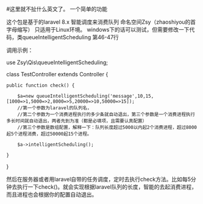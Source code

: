 #这里就不扯什么英文了。 一个简单的功能


这个包是基于的laravel 8.x   智能调度来消费队列 命名空间Zsy（zhaoshiyou的首字母缩写）
只适用于Linux环境。
windows下的话可以测试，但需要修改一下代码，类queueIntelligentScheduling 第46-47行 

调用示例：

use Zsy\Qis\queueIntelligentScheduling;

class TestController extends Controller {

    public function check() {
        
        $a=new queueIntelligentScheduling('message',10,15,[1000=>1,5000=>2,8000=>5,20000=>10,50000=>15]);
        //第一个参数为laravel的队列名，
        //第二个参数为一个消费进程执行的多少条就自动退出，第三个参数是一个消费进程执行多长时间就自动退出，两者先到为准（都是必填项，且需要认真配置）
        //第三个参数是数组配置，解释一下：队列长度超过5000以内起2个消费进程，超过8000起5个进程消费，超过50000起15个进程。
        
        $a->intelligentScheduling();

    }    
}

然后在服务器或者用laravel自带的任务调度，定时去执行check方法。比如每5分钟去执行一下check()。就会实现根据laravel队列的长度，智能的去起消费进程，而且进程也会根据你的配置自动退出。

